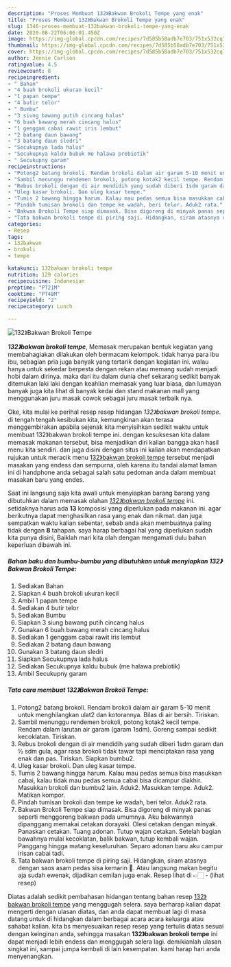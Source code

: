 ```yaml
---
description: "Proses Membuat 132》Bakwan Brokoli Tempe yang enak"
title: "Proses Membuat 132》Bakwan Brokoli Tempe yang enak"
slug: 1346-proses-membuat-132bakwan-brokoli-tempe-yang-enak
date: 2020-08-22T06:06:01.450Z
image: https://img-global.cpcdn.com/recipes/7d585b58adb7e703/751x532cq70/132bakwan-brokoli-tempe-foto-resep-utama.jpg
thumbnail: https://img-global.cpcdn.com/recipes/7d585b58adb7e703/751x532cq70/132bakwan-brokoli-tempe-foto-resep-utama.jpg
cover: https://img-global.cpcdn.com/recipes/7d585b58adb7e703/751x532cq70/132bakwan-brokoli-tempe-foto-resep-utama.jpg
author: Jennie Carlson
ratingvalue: 4.5
reviewcount: 8
recipeingredient:
- " Bahan"
- "4 buah brokoli ukuran kecil"
- "1 papan tempe"
- "4 butir telor"
- " Bumbu"
- "3 siung bawang putih cincang halus"
- "6 buah bawang merah cincang halus"
- "1 genggam cabai rawit iris lembut"
- "2 batang daun bawang"
- "3 batang daun sledri"
- "Secukupnya lada halus"
- "Secukupnya kaldu bubuk me halawa prebiotik"
- " Secukupny garam"
recipeinstructions:
- "Potong2 batang brokoli. Rendam brokoli dalam air garam 5-10 menit untuk menghilangkan ulat2 dan kotorannya. Bilas di air bersih. Tiriskan."
- "Sambil menunggu rendemen brokoli, potong kotak2 kecil tempe. Rendam dalam larutan air garam (garam 1sdm). Goreng sampai sedikit kecoklatan. Tiriskan."
- "Rebus brokoli dengan di air mendidih yang sudah diberi 1sdm garam dan ½ sdm gula, agar rasa brokoli tidak tawar tapi menciptakan rasa yang enak dan pas. Tiriskan. Siapkan bumbu2."
- "Uleg kasar brokoli. Dan uleg kasar tempe."
- "Tumis 2 bawang hingga harum. Kalau mau pedas semua bisa masukkan cabai, kalau tidak mau pedas semua cabai bisa dicampur diakhir. Masukkan brokoli dan bumbu2 lain. Aduk2. Masukkan tempe. Aduk2. Matikan kompor."
- "Pindah tumisan brokoli dan tempe ke wadah, beri telor. Aduk2 rata."
- "Bakwan Brokoli Tempe siap dimasak. Bisa digoreng di minyak panas seperti menggoreng bakwan pada umumnya. Aku bakwannya dipanggang memakai cetakan dorayaki. Olesi cetakan dengan minyak. Panaskan cetakan. Tuang adonan. Tutup wajan cetakan. Setelah bagian bawahnya mulai kecoklatan, balik bakwan, tutup kembali wajan. Panggang hingga matang keseluruhan. Separo adonan baru aku campur irisan cabai tadi."
- "Tata bakwan brokoli tempe di piring saji. Hidangkan, siram atasnya dengan saos asam pedas sisa kemarin 🤭. Atau langsung makan begitu aja sudah ewenak, dijadikan cemilan juga enak. Resep lihat di 👉🏻           (lihat resep)"
categories:
- Resep
tags:
- 132bakwan
- brokoli
- tempe

katakunci: 132bakwan brokoli tempe 
nutrition: 129 calories
recipecuisine: Indonesian
preptime: "PT21M"
cooktime: "PT48M"
recipeyield: "2"
recipecategory: Lunch

---
```



![132》Bakwan Brokoli Tempe](https://img-global.cpcdn.com/recipes/7d585b58adb7e703/751x532cq70/132bakwan-brokoli-tempe-foto-resep-utama.jpg)

<b><i>132》bakwan brokoli tempe</i></b>, Memasak merupakan bentuk kegiatan yang membahagiakan dilakukan oleh bermacam kelompok. tidak hanya para ibu ibu, sebagian pria juga banyak yang tertarik dengan kegiatan ini. walau hanya untuk sekedar berpesta dengan rekan atau memang sudah menjadi hobi dalam dirinya. maka dari itu dalam dunia chef sekarang sedikit banyak ditemukan laki laki dengan keahlian memasak yang luar biasa, dan lumayan banyak juga kita lihat di banyak kedai dan stand makanan mall yang menggunakan juru masak cowok sebagai juru masak terbaik nya.



Oke, kita mulai ke perihal resep resep hidangan <i>132》bakwan brokoli tempe</i>. di tengah tengah kesibukan kita, kemungkinan akan terasa menggembirakan apabila sejenak kita menyisihkan sedikit waktu untuk membuat 132》bakwan brokoli tempe ini. dengan kesuksesan kita dalam memasak makanan tersebut, bisa menjadikan diri kalian bangga akan hasil menu kita sendiri. dan juga disini dengan situs ini kalian akan mendapatkan rujukan untuk meracik menu <u>132》bakwan brokoli tempe</u> tersebut menjadi masakan yang endess dan sempurna, oleh karena itu tandai alamat laman ini di handphone anda sebagai salah satu pedoman anda dalam membuat masakan baru yang endes.


Saat ini langsung saja kita awali untuk menyiapkan barang barang yang dibutuhkan dalam memasak olahan <u><i>132》bakwan brokoli tempe</i></u> ini. setidaknya harus ada <b>13</b> komposisi yang diperlukan pada makanan ini. agar berikutnya dapat menghasilkan rasa yang enak dan nikmat. dan juga sempatkan waktu kalian sebentar, sebab anda akan membuatnya paling tidak dengan <b>8</b> tahapan. saya harap berbagai hal yang diperlukan sudah kita punya disini, Baiklah mari kita olah dengan mengamati dulu bahan keperluan dibawah ini.

<!--inarticleads1-->

##### Bahan baku dan bumbu-bumbu yang dibutuhkan untuk menyiapkan 132》Bakwan Brokoli Tempe:

1. Sediakan  Bahan
1. Siapkan 4 buah brokoli ukuran kecil
1. Ambil 1 papan tempe
1. Sediakan 4 butir telor
1. Sediakan  Bumbu
1. Siapkan 3 siung bawang putih cincang halus
1. Gunakan 6 buah bawang merah cincang halus
1. Sediakan 1 genggam cabai rawit iris lembut
1. Sediakan 2 batang daun bawang
1. Gunakan 3 batang daun sledri
1. Siapkan Secukupnya lada halus
1. Sediakan Secukupnya kaldu bubuk (me halawa prebiotik)
1. Ambil  Secukupny garam




<!--inarticleads2-->

##### Tata cara membuat 132》Bakwan Brokoli Tempe:

1. Potong2 batang brokoli. Rendam brokoli dalam air garam 5-10 menit untuk menghilangkan ulat2 dan kotorannya. Bilas di air bersih. Tiriskan.
1. Sambil menunggu rendemen brokoli, potong kotak2 kecil tempe. Rendam dalam larutan air garam (garam 1sdm). Goreng sampai sedikit kecoklatan. Tiriskan.
1. Rebus brokoli dengan di air mendidih yang sudah diberi 1sdm garam dan ½ sdm gula, agar rasa brokoli tidak tawar tapi menciptakan rasa yang enak dan pas. Tiriskan. Siapkan bumbu2.
1. Uleg kasar brokoli. Dan uleg kasar tempe.
1. Tumis 2 bawang hingga harum. Kalau mau pedas semua bisa masukkan cabai, kalau tidak mau pedas semua cabai bisa dicampur diakhir. Masukkan brokoli dan bumbu2 lain. Aduk2. Masukkan tempe. Aduk2. Matikan kompor.
1. Pindah tumisan brokoli dan tempe ke wadah, beri telor. Aduk2 rata.
1. Bakwan Brokoli Tempe siap dimasak. Bisa digoreng di minyak panas seperti menggoreng bakwan pada umumnya. Aku bakwannya dipanggang memakai cetakan dorayaki. Olesi cetakan dengan minyak. Panaskan cetakan. Tuang adonan. Tutup wajan cetakan. Setelah bagian bawahnya mulai kecoklatan, balik bakwan, tutup kembali wajan. Panggang hingga matang keseluruhan. Separo adonan baru aku campur irisan cabai tadi.
1. Tata bakwan brokoli tempe di piring saji. Hidangkan, siram atasnya dengan saos asam pedas sisa kemarin 🤭. Atau langsung makan begitu aja sudah ewenak, dijadikan cemilan juga enak. Resep lihat di 👉🏻 -           (lihat resep)




Diatas adalah sedikit pembahasan hidangan tentang bahan resep <u>132》bakwan brokoli tempe</u> yang menggugah selera. saya berharap kalian dapat mengerti dengan ulasan diatas, dan anda dapat membuat lagi di masa datang untuk di hidangkan dalam berbagai acara acara keluarga atau sahabat kalian. kita bs menyesuaikan resep resep yang tertulis diatas sesuai dengan keinginan anda, sehingga masakan <b>132》bakwan brokoli tempe</b> ini dapat menjadi lebih endess dan menggugah selera lagi. demikianlah ulasan singkat ini, sampai jumpa kembali di lain kesempatan. kami harap hari anda menyenangkan.
